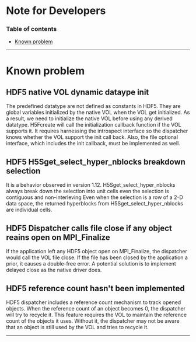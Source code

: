 # Note for Developers

### Table of contents
- [Known problem](#characteristics-and-structure-of-neutrino-experimental-data)

---

# Known problem

## HDF5 native VOL dynamic dataype init

The predefined datatype are not defined as constants in HDF5.
They are global variables initialized by the native VOL when the VOL get initialized.
As a result, we need to initialize the native VOL before using any derived datatype.
H5Fcreate will call the initialization callback function if the VOL supports it.
It requires harnessing the introspect interface so the dispatcher knows whether the VOL support the init call back.
Also, the file optional interface, which includes the init callback, must be implemented as well.

## HDF5 H5Sget_select_hyper_nblocks breakdown selection

It is a behavior observed in version 1.12.
H5Sget_select_hyper_nblocks always break down the selection into unit cells even the selection is contiguous and non-interleving
Even when the selection is a row of a 2-D data space, the returned hyperblocks from H5Sget_select_hyper_nblocks are individual cells.

## HDF5 Dispatcher calls file close if any object reains open on MPI_Finalize

If the application left any HDF5 object open on MPI_Finalize, the dispatcher would call the VOL file close.
If the file has been closed by the application a prior, it causes a double-free error.
A potential solution is to implement delayed close as the native driver does.

## HDF5 reference count hasn't been implemented

HDF5 dispatcher includes a reference count mechanism to track opened objects.
When the reference count of an object becomes 0, the dispatcher will try to recycle it.
This feature requires the VOL to maintain the reference count of the objects it uses.
Without it, the dispatcher may not be aware that an object is still used by the VOL and tries to recycle it.

---

